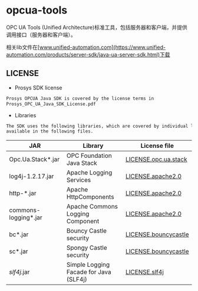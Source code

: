 # opcua-tools
OPC UA Tools (Unified Architecture)标准工具，包括服务器和客户端，并提供调用接口（服务器和客户端）。

相关lib文件在[www.unified-automation.com](https://www.unified-automation.com/products/server-sdk/java-ua-server-sdk.html)下载

## LICENSE
 - Prosys SDK license

```html
Prosys OPCUA Java SDK is covered by the license terms in 
Prosys_OPC_UA_Java_SDK_License.pdf
```

 - Libraries

```html
The SDK uses the following libraries, which are covered by individual licenses,
available in the following files.
```

|JAR|Library|License file|
|---|---|---|
|Opc.Ua.Stack*.jar|OPC Foundation Java Stack|[LICENSE.opc.ua.stack](/LICENSE/LICENSE.opc.ua.stack)|
|log4j-1.2.17.jar|Apache Logging Services|[LICENSE.apache2.0](/LICENSE/LICENSE.apache2.0)|
|http-*.jar|Apache HttpComponents|[LICENSE.apache2.0](/LICENSE/LICENSE.apache2.0)|
|commons-logging*.jar|Apache Commons Logging Component|[LICENSE.apache2.0](/LICENSE/LICENSE.apache2.0)|
|bc*.jar|Bouncy Castle security|[LICENSE.bouncycastle](/LICENSE/LICENSE.bouncycastle)|
|sc*.jar|Spongy Castle security|[LICENSE.bouncycastle](/LICENSE/LICENSE.bouncycastle)|
|*slf4j*.jar|Simple Logging Facade for Java (SLF4j)|[LICENSE.slf4j](/LICENSE/LICENSE.slf4j)|